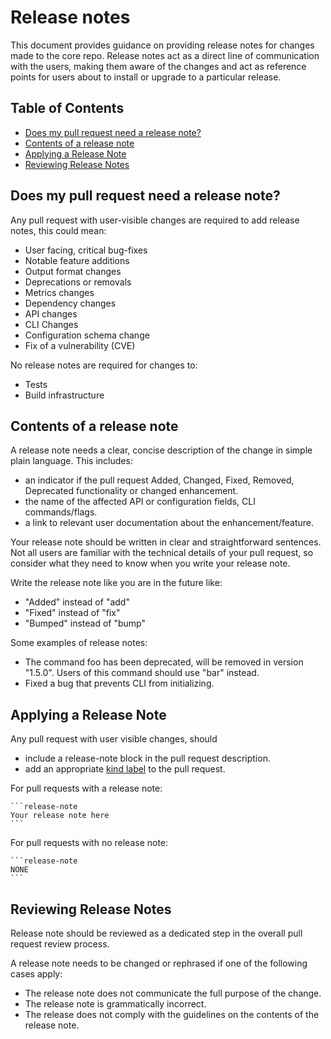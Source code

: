 # Release notes

This document provides guidance on providing release notes for changes made to
the core repo. Release notes act as a direct line of communication with the
users, making them aware of the changes and act as reference points for users 
about to install or upgrade to a particular release.

## Table of Contents
* [Does my pull request need a release note?](#does-my-pull-request-need-a-release-note)
* [Contents of a release note](#contents-of-a-release-note)
* [Applying a Release Note](#applying-a-release-note)
* [Reviewing Release Notes](#reviewing-release-notes)

## Does my pull request need a release note?

Any pull request with user-visible changes are required to add release notes,
this could mean:

- User facing, critical bug-fixes
- Notable feature additions
- Output format changes
- Deprecations or removals
- Metrics changes
- Dependency changes
- API changes
- CLI Changes  
- Configuration schema change
- Fix of a vulnerability (CVE)

No release notes are required for changes to:
* Tests
* Build infrastructure

## Contents of a release note

A release note needs a clear, concise description of the change in simple plain language.
This includes:

* an indicator if the pull request Added, Changed, Fixed, Removed, Deprecated 
  functionality or changed enhancement.
* the name of the affected API or configuration fields, CLI commands/flags.
* a link to relevant user documentation about the enhancement/feature.

Your release note should be written in clear and straightforward sentences.
Not all users are familiar with the technical details of your pull request,
so consider what they need to know when you write your release note.

Write the release note like you are in the future like:
* "Added" instead of "add"
* "Fixed" instead of "fix"
* "Bumped" instead of "bump"

Some examples of release notes:
* The command foo has been deprecated, will be removed in version "1.5.0".
  Users of this command should use "bar" instead.
* Fixed a bug that prevents CLI from initializing.

## Applying a Release Note
Any pull request with user visible changes, should 
* include a release-note block in the pull request description.
* add an appropriate [kind label](kind-labels.md) to the pull request.

For pull requests with a release note:

    ```release-note
    Your release note here
    ```

For pull requests with no release note:

    ```release-note
    NONE
    ```

## Reviewing Release Notes
Release note should be reviewed as a dedicated step in the overall pull request
review process.

A release note needs to be changed or rephrased if one of the following cases
apply:
* The release note does not communicate the full purpose of the change.
* The release note is grammatically incorrect.
* The release does not comply with the guidelines on the contents of the 
  release note.
